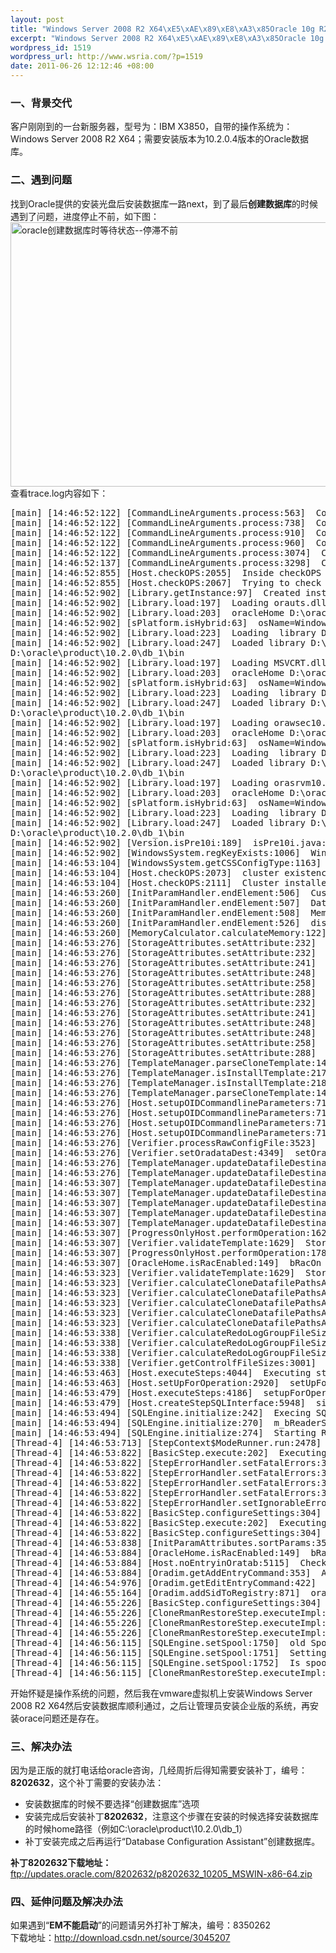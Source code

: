 ```yaml
--- 
layout: post
title: "Windows Server 2008 R2 X64\xE5\xAE\x89\xE8\xA3\x85Oracle 10g R2\xE5\x90\x8E\xE4\xB8\x8D\xE8\x83\xBD\xE5\x88\x9B\xE5\xBB\xBA\xE6\x95\xB0\xE6\x8D\xAE\xE5\xBA\x93\xE9\x97\xAE\xE9\xA2\x98\xE8\xA7\xA3\xE5\x86\xB3\xE5\x8A\x9E\xE6\xB3\x95"
excerpt: "Windows Server 2008 R2 X64\xE5\xAE\x89\xE8\xA3\x85Oracle 10g R2\xE5\x90\x8E\xE4\xB8\x8D\xE8\x83\xBD\xE5\x88\x9B\xE5\xBB\xBA\xE6\x95\xB0\xE6\x8D\xAE\xE5\xBA\x93\xE9\x97\xAE\xE9\xA2\x98\xE8\xA7\xA3\xE5\x86\xB3\xE5\x8A\x9E\xE6\xB3\x95"
wordpress_id: 1519
wordpress_url: http://www.wsria.com/?p=1519
date: 2011-06-26 12:12:46 +08:00
---
```

<h3>一、背景交代</h3>
客户刚刚到的一台新服务器，型号为：IBM X3850，自带的操作系统为：Windows Server 2008 R2 X64；需要安装版本为10.2.0.4版本的Oracle数据库。
<h3>二、遇到问题</h3>
找到Oracle提供的安装光盘后安装数据库一路next，到了最后<strong>创建数据库</strong>的时候遇到了问题，进度停止不前，如下图：
<a href="http://www.kafeitu.me/files/2011/06/oracle-create-db.png"><img src="http://www.kafeitu.me/files/2011/06/oracle-create-db.png" alt="oracle创建数据库时等待状态--停滞不前" title="oracle创建数据库时等待状态--停滞不前" width="575" height="423" class="alignright size-full wp-image-1522" /></a><br/>
查看trace.log内容如下：
<!--more-->
<pre>
[main] [14:46:52:122] [CommandLineArguments.process:563]  CommandLineArguments->process: number of arguments = 32
[main] [14:46:52:122] [CommandLineArguments.process:738]  CommandLineArguments->process: Create Database argument is specified
[main] [14:46:52:122] [CommandLineArguments.process:910]  CommandLineArguments->process: template Name argument is specified
[main] [14:46:52:122] [CommandLineArguments.process:960]  CommandLineArguments->process: db name argument is specified
[main] [14:46:52:122] [CommandLineArguments.process:3074]  CommandLineArguments->process: in Operation Type is Creation/GenerateScripts Mode condition
[main] [14:46:52:137] [CommandLineArguments.process:3298]  CommandLineArguments->process: Successfully process command line arguments
[main] [14:46:52:855] [Host.checkOPS:2055]  Inside checkOPS
[main] [14:46:52:855] [Host.checkOPS:2067]  Trying to check cluster existence
[main] [14:46:52:902] [Library.getInstance:97]  Created instance of Library. 
[main] [14:46:52:902] [Library.load:197]  Loading orauts.dll...
[main] [14:46:52:902] [Library.load:203]  oracleHome D:\oracle\product\10.2.0\db_1
[main] [14:46:52:902] [sPlatform.isHybrid:63]  osName=Windows Vista osArch=amd64 rc=false
[main] [14:46:52:902] [Library.load:223]  Loading  library D:\oracle\product\10.2.0\db_1\bin\orauts.dll
[main] [14:46:52:902] [Library.load:247]  Loaded library D:\oracle\product\10.2.0\db_1\bin\orauts.dll from path=
D:\oracle\product\10.2.0\db_1\bin
[main] [14:46:52:902] [Library.load:197]  Loading MSVCRT.dll...
[main] [14:46:52:902] [Library.load:203]  oracleHome D:\oracle\product\10.2.0\db_1
[main] [14:46:52:902] [sPlatform.isHybrid:63]  osName=Windows Vista osArch=amd64 rc=false
[main] [14:46:52:902] [Library.load:223]  Loading  library D:\oracle\product\10.2.0\db_1\bin\MSVCRT.dll
[main] [14:46:52:902] [Library.load:247]  Loaded library D:\oracle\product\10.2.0\db_1\bin\MSVCRT.dll from path=
D:\oracle\product\10.2.0\db_1\bin
[main] [14:46:52:902] [Library.load:197]  Loading orawsec10.dll...
[main] [14:46:52:902] [Library.load:203]  oracleHome D:\oracle\product\10.2.0\db_1
[main] [14:46:52:902] [sPlatform.isHybrid:63]  osName=Windows Vista osArch=amd64 rc=false
[main] [14:46:52:902] [Library.load:223]  Loading  library D:\oracle\product\10.2.0\db_1\bin\orawsec10.dll
[main] [14:46:52:902] [Library.load:247]  Loaded library D:\oracle\product\10.2.0\db_1\bin\orawsec10.dll from path=
D:\oracle\product\10.2.0\db_1\bin
[main] [14:46:52:902] [Library.load:197]  Loading orasrvm10.dll...
[main] [14:46:52:902] [Library.load:203]  oracleHome D:\oracle\product\10.2.0\db_1
[main] [14:46:52:902] [sPlatform.isHybrid:63]  osName=Windows Vista osArch=amd64 rc=false
[main] [14:46:52:902] [Library.load:223]  Loading  library D:\oracle\product\10.2.0\db_1\bin\orasrvm10.dll
[main] [14:46:52:902] [Library.load:247]  Loaded library D:\oracle\product\10.2.0\db_1\bin\orasrvm10.dll from path=
D:\oracle\product\10.2.0\db_1\bin
[main] [14:46:52:902] [Version.isPre10i:189]  isPre10i.java: Returning FALSE
[main] [14:46:52:902] [WindowsSystem.regKeyExists:1006]  WindowsSystem.regKeyExists: mainkey= HKEY_LOCAL_MACHINE subkey = Software\Oracle\Ocr
[main] [14:46:53:104] [WindowsSystem.getCSSConfigType:1163]  configType=null
[main] [14:46:53:104] [Host.checkOPS:2073]  cluster existence:false
[main] [14:46:53:104] [Host.checkOPS:2111]  Cluster installed=false
[main] [14:46:53:260] [InitParamHandler.endElement:506]  CustomSGA flag: false
[main] [14:46:53:260] [InitParamHandler.endElement:507]  Database Type: MULTIPURPOSE
[main] [14:46:53:260] [InitParamHandler.endElement:508]  Mem Percentage: 40
[main] [14:46:53:260] [InitParamHandler.endElement:526]  distributing Memory: 13737443328
[main] [14:46:53:260] [MemoryCalculator.calculateMemory:122]  Setting SGA to MAX_SGA 1610612736
[main] [14:46:53:276] [StorageAttributes.setAttribute:232]  IN threadID:1 group#=1
[main] [14:46:53:276] [StorageAttributes.setAttribute:232]  IN threadID:1 group#=2
[main] [14:46:53:276] [StorageAttributes.setAttribute:241]  Current threadID=1
[main] [14:46:53:276] [StorageAttributes.setAttribute:248]  Current threadID=1 ==> redoGroups[0]=1
[main] [14:46:53:276] [StorageAttributes.setAttribute:258]  vRedoGroups:[1]
[main] [14:46:53:276] [StorageAttributes.setAttribute:288]  setAttribute: bExists=false
[main] [14:46:53:276] [StorageAttributes.setAttribute:232]  IN threadID:1 group#=3
[main] [14:46:53:276] [StorageAttributes.setAttribute:241]  Current threadID=1
[main] [14:46:53:276] [StorageAttributes.setAttribute:248]  Current threadID=1 ==> redoGroups[0]=1
[main] [14:46:53:276] [StorageAttributes.setAttribute:248]  Current threadID=1 ==> redoGroups[1]=2
[main] [14:46:53:276] [StorageAttributes.setAttribute:258]  vRedoGroups:[1, 2]
[main] [14:46:53:276] [StorageAttributes.setAttribute:288]  setAttribute: bExists=false
[main] [14:46:53:276] [TemplateManager.parseCloneTemplate:1477]  See for any transportable datafiles in TemplateManager.....
[main] [14:46:53:276] [TemplateManager.isInstallTemplate:2178]  Selected Template by user:=General Purpose
[main] [14:46:53:276] [TemplateManager.isInstallTemplate:2185]  The Message Id to be searched:=GENERAL_PURPOSE
[main] [14:46:53:276] [TemplateManager.parseCloneTemplate:1489]  create new clone data file for tp file.......
[main] [14:46:53:276] [Host.setupOIDCommandlineParameters:7184]  setupOIDCommandlineParameters: 
[main] [14:46:53:276] [Host.setupOIDCommandlineParameters:7185]  m_regWithdirService: false
[main] [14:46:53:276] [Host.setupOIDCommandlineParameters:7186]  m_unregWithdirService: false
[main] [14:46:53:276] [Host.setupOIDCommandlineParameters:7187]  m_updateDirService: false
[main] [14:46:53:276] [Verifier.processRawConfigFile:3523]  StorageType == 0
[main] [14:46:53:276] [Verifier.setOradataDest:4349]  setOradataDest:dfDest=D:\oracle\product\10.2.0\oradata
[main] [14:46:53:276] [TemplateManager.updateDatafileDestination:1957]  updateDatafiles:datafileDir=D:\oracle\product\10.2.0\oradata
[main] [14:46:53:276] [TemplateManager.updateDatafileDestination:2103]  From template, RedoLogGrName=1
[main] [14:46:53:307] [TemplateManager.updateDatafileDestination:2118]  new file name redo01.log
[main] [14:46:53:307] [TemplateManager.updateDatafileDestination:2103]  From template, RedoLogGrName=2
[main] [14:46:53:307] [TemplateManager.updateDatafileDestination:2118]  new file name redo02.log
[main] [14:46:53:307] [TemplateManager.updateDatafileDestination:2103]  From template, RedoLogGrName=3
[main] [14:46:53:307] [TemplateManager.updateDatafileDestination:2118]  new file name redo03.log
[main] [14:46:53:307] [ProgressOnlyHost.performOperation:162]  processRawConfigFile=false
[main] [14:46:53:307] [Verifier.validateTemplate:1629]  StorageType == 0
[main] [14:46:53:307] [ProgressOnlyHost.performOperation:178]  validateTemplate=true
[main] [14:46:53:307] [OracleHome.isRacEnabled:149]  bRacOn = false
[main] [14:46:53:323] [Verifier.validateTemplate:1629]  StorageType == 0
[main] [14:46:53:323] [Verifier.calculateCloneDatafilePathsAndSizes:2951]  canonicalPath=D:\oracle\product\10.2.0\
[main] [14:46:53:323] [Verifier.calculateCloneDatafilePathsAndSizes:2951]  canonicalPath=D:\oracle\product\10.2.0\
[main] [14:46:53:323] [Verifier.calculateCloneDatafilePathsAndSizes:2951]  canonicalPath=D:\oracle\product\10.2.0\
[main] [14:46:53:323] [Verifier.calculateCloneDatafilePathsAndSizes:2951]  canonicalPath=D:\oracle\product\10.2.0\
[main] [14:46:53:323] [Verifier.calculateCloneDatafilePathsAndSizes:2951]  canonicalPath=D:\oracle\product\10.2.0\
[main] [14:46:53:338] [Verifier.calculateRedoLogGroupFileSizes:3083]  canonicalPath=D:\oracle\product\10.2.0\
[main] [14:46:53:338] [Verifier.calculateRedoLogGroupFileSizes:3083]  canonicalPath=D:\oracle\product\10.2.0\
[main] [14:46:53:338] [Verifier.calculateRedoLogGroupFileSizes:3083]  canonicalPath=D:\oracle\product\10.2.0\
[main] [14:46:53:338] [Verifier.getControlfFileSizes:3001]  No. of Control files:=3
[main] [14:46:53:463] [Host.executeSteps:4044]  Executing steps....
[main] [14:46:53:463] [Host.setUpForOperation:2920]  setUpForOperation: Mode = 128
[main] [14:46:53:479] [Host.executeSteps:4186]  setupForOperation returned: true
[main] [14:46:53:479] [Host.createStepSQLInterface:5948]  sid =orcl
[main] [14:46:53:494] [SQLEngine.initialize:242]  Execing SQLPLUS/SVRMGR process...
[main] [14:46:53:494] [SQLEngine.initialize:270]  m_bReaderStarted: false
[main] [14:46:53:494] [SQLEngine.initialize:274]  Starting Reader Thread... 
[Thread-4] [14:46:53:713] [StepContext$ModeRunner.run:2478]  ---- Progress Needed:=true
[Thread-4] [14:46:53:822] [BasicStep.execute:202]  Executing Step : CLONE_DB_CREATION_RMAN_RESTORE
[Thread-4] [14:46:53:822] [StepErrorHandler.setFatalErrors:322]  setting Fatal Error: ORA-01092
[Thread-4] [14:46:53:822] [StepErrorHandler.setFatalErrors:322]  setting Fatal Error: ORA-01034
[Thread-4] [14:46:53:822] [StepErrorHandler.setFatalErrors:322]  setting Fatal Error: ORA-03114
[Thread-4] [14:46:53:822] [StepErrorHandler.setFatalErrors:322]  setting Fatal Error: ORA-12560
[Thread-4] [14:46:53:822] [StepErrorHandler.setIgnorableErrors:250]  setting Ignorable Error: ORA-01109
[Thread-4] [14:46:53:822] [BasicStep.configureSettings:304]  messageHandler being set=null
[Thread-4] [14:46:53:822] [BasicStep.execute:202]  Executing Step : INSTANCE_CREATION
[Thread-4] [14:46:53:822] [BasicStep.configureSettings:304]  messageHandler being set=null
[Thread-4] [14:46:53:838] [InitParamAttributes.sortParams:3532]  m_sortOn:-1 sortOn:4
[Thread-4] [14:46:53:884] [OracleHome.isRacEnabled:149]  bRacOn = false
[Thread-4] [14:46:53:884] [Host.noEntryinOratab:5115]  Check made for oratab arg passed............
[Thread-4] [14:46:53:884] [Oradim.getAddEntryCommand:353]  AddEntry=[D:\oracle\product\10.2.0\db_1\bin\oradim.exe, -new, -sid, ORCL, -startmode, manual, -spfile]
[Thread-4] [14:46:54:976] [Oradim.getEditEntryCommand:422]  getEditEntry cmd=[D:\oracle\product\10.2.0\db_1\bin\oradim.exe, -edit, -sid, ORCL, -startmode, auto, -srvcstart, system]
[Thread-4] [14:46:55:164] [Oradim.addSidToRegistry:871]  oracleHomeKey: SOFTWARE\ORACLE\KEY_OraDb10g_home1
[Thread-4] [14:46:55:226] [BasicStep.configureSettings:304]  messageHandler being set=oracle.sysman.assistants.util.UIMessageHandler@6f27f79d
[Thread-4] [14:46:55:226] [CloneRmanRestoreStep.executeImpl:217]  Instance Creation went fine..........
[Thread-4] [14:46:55:226] [CloneRmanRestoreStep.executeImpl:224]  db_recovery_file_dest=D:\oracle\product\10.2.0\flash_recovery_area
[Thread-4] [14:46:55:226] [CloneRmanRestoreStep.executeImpl:227]  db_recovery_file_dest_size=2147483648
[Thread-4] [14:46:56:115] [SQLEngine.setSpool:1750]  old Spool  = null
[Thread-4] [14:46:56:115] [SQLEngine.setSpool:1751]  Setting Spool  = D:\oracle\product\10.2.0\db_1\cfgtoollogs\dbca\orcl\CloneRmanRestore.log
[Thread-4] [14:46:56:115] [SQLEngine.setSpool:1752]  Is spool appendable? --> true
[Thread-4] [14:46:56:115] [CloneRmanRestoreStep.executeImpl:320]  starting with pfile=D:\oracle\product\10.2.0\admin\orcl\pfile\init.ora
</pre>
开始怀疑是操作系统的问题，然后我在vmware虚拟机上安装Windows Server 2008 R2 X64然后安装数据库顺利通过，之后让管理员安装企业版的系统，再安装orace问题还是存在。
<h3>三、解决办法</h3>
因为是正版的就打电话给oracle咨询，几经周折后得知需要安装补丁，编号：<strong>8202632</strong>，这个补丁需要的安装办法：
<ul>
	<li>安装数据库的时候不要选择“创建数据库”选项</li>
	<li>安装完成后安装补丁<strong>8202632</strong>，注意这个步骤在安装的时候选择安装数据库的时候home路径（例如C:\oracle\product\10.2.0\db_1）</li>
	<li>补丁安装完成之后再运行“Database Configuration Assistant”创建数据库。</li>
</ul>
<strong>补丁8202632下载地址：</strong><a href="ftp://updates.oracle.com/8202632/p8202632_10205_MSWIN-x86-64.zip" target="_blank">ftp://updates.oracle.com/8202632/p8202632_10205_MSWIN-x86-64.zip</a>
<h3>四、延伸问题及解决办法</h3>
如果遇到“<strong>EM不能启动</strong>”的问题请另外打补丁解决，编号：8350262<br/>
下载地址：<a href="http://download.csdn.net/source/3045207">http://download.csdn.net/source/3045207</a>

